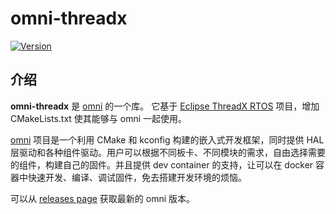 # omni-threadx

[![Version](https://img.shields.io/github/v/release/LuckkMaker/omni-threadx)](https://github.com/LuckkMaker/omni-threadx/releases/latest)


## 介绍

**omni-threadx** 是 [omni](https://github.com/LuckkMaker/omni) 的一个库。 它基于 [Eclipse ThreadX RTOS](https://github.com/eclipse-threadx/threadx) 项目，增加 CMakeLists.txt 使其能够与 omni 一起使用。

[omni](https://github.com/LuckkMaker/omni) 项目是一个利用 CMake 和 kconfig 构建的嵌入式开发框架，同时提供 HAL 层驱动和各种组件驱动。用户可以根据不同板卡、不同模块的需求，自由选择需要的组件，构建自己的固件。并且提供 dev container 的支持，让可以在 docker 容器中快速开发、编译、调试固件，免去搭建开发环境的烦恼。

可以从 [releases page](https://github.com/LuckkMaker/omni/releases) 获取最新的 omni 版本。
